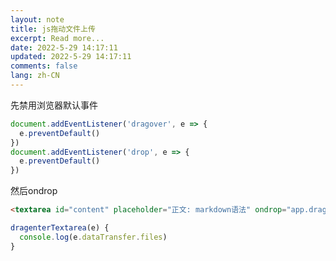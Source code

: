 ```yaml
---
layout: note
title: js拖动文件上传
excerpt: Read more...
date: 2022-5-29 14:17:11
updated: 2022-5-29 14:17:11
comments: false
lang: zh-CN
---
```


先禁用浏览器默认事件

```js
document.addEventListener('dragover', e => {
  e.preventDefault()
})
document.addEventListener('drop', e => {
  e.preventDefault()
})
```

然后ondrop

```html
<textarea id="content" placeholder="正文: markdown语法" ondrop="app.dragenterTextarea(event)"></textarea>
```

```js
dragenterTextarea(e) {
  console.log(e.dataTransfer.files)
}
```
  